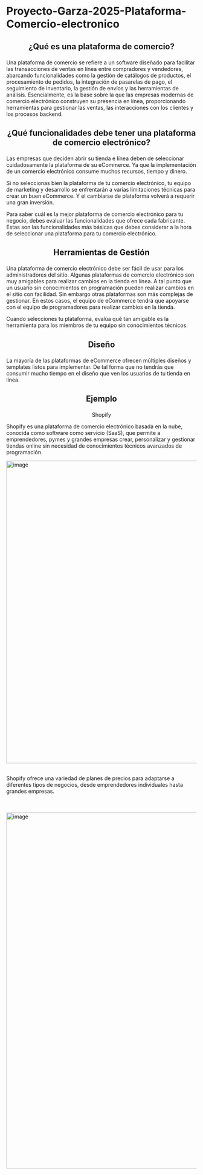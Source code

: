 # Proyecto-Garza-2025-Plataforma-Comercio-electronico

## <p align ="center">¿Qué es una plataforma de comercio?</p> 


Una plataforma de comercio se refiere a un software diseñado para facilitar las transacciones de ventas en línea entre compradores y vendedores, abarcando funcionalidades como la gestión de catálogos de productos, el procesamiento de pedidos, la integración de pasarelas de pago, el seguimiento de inventario, la gestión de envíos y las herramientas de análisis.
Esencialmente, es la base sobre la que las empresas modernas de comercio electrónico construyen su presencia en línea, proporcionando herramientas para gestionar las ventas, las interacciones con los clientes y los procesos backend.


## <p align="center">  ¿Qué funcionalidades debe tener una plataforma de comercio electrónico? </p>

Las empresas que deciden abrir su tienda e línea deben de seleccionar cuidadosamente la plataforma de su eCommerce. Ya que la implementación de un comercio electrónico consume muchos recursos, tiempo y dinero.

Si no seleccionas bien la plataforma de tu comercio electrónico, tu equipo de marketing y desarrollo se enfrentarán a varias limitaciones técnicas para crear un buen eCommerce. Y el cambiarse de plataforma volverá a requerir una gran inversión.

Para saber cuál es la mejor plataforma de comercio electrónico para tu negocio, debes evaluar las funcionalidades que ofrece cada fabricante. Estas son las funcionalidades más básicas que debes considerar a la hora de seleccionar una plataforma para tu comercio electrónico.

## <p align="center"> Herramientas de Gestión </p>

Una plataforma de comercio electrónico debe ser fácil de usar para los administradores del sitio. Algunas plataformas de comercio electrónico son muy amigables para realizar cambios en la tienda en línea. A tal punto que un usuario sin conocimientos en programación pueden realizar cambios en el sitio con facilidad. Sin embargo otras plataformas son más complejas de gestionar. En estos casos, el equipo de eCommerce tendrá que apoyarse con el equipo de programadores para realizar cambios en la tienda. 

Cuando selecciones tu plataforma, evalúa qué tan amigable es la herramienta para los miembros de tu equipo sin conocimientos técnicos.

## <p align="center">Diseño</p>

La mayoría de las plataformas de eCommerce ofrecen múltiples diseños y templates listos para implementar. De tal forma que no tendrás que consumir mucho tiempo en el diseño que ven los usuarios de tu tienda en línea.

## <p align="center"> Ejemplo </p>

<p align="center">Shopify</p>

Shopify es una plataforma de comercio electrónico basada en la nube, conocida como software como servicio (SaaS), que permite a emprendedores, pymes y grandes empresas crear, personalizar y gestionar tiendas online sin necesidad de conocimientos técnicos avanzados de programación.

<img width="1869" height="798" alt="image" src="https://github.com/user-attachments/assets/f5a75607-c20e-4e56-abff-99ddda8ac5b7" />
<br><br>

Shopify ofrece una variedad de planes de precios para adaptarse a diferentes tipos de negocios, desde emprendedores individuales hasta grandes empresas.

<br><br>
<img width="1175" height="939" alt="image" src="https://github.com/user-attachments/assets/da4cd440-3ce7-4462-97bb-eb0c09d4643d" />


